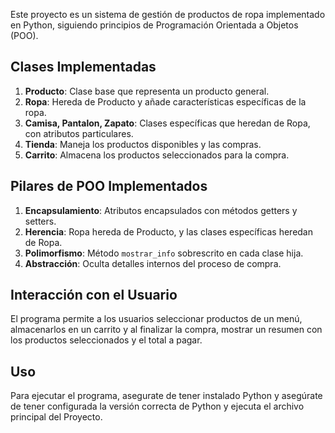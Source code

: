 Este proyecto es un sistema de gestión de productos de ropa implementado en Python, siguiendo principios de Programación Orientada a Objetos (POO). 

## Clases Implementadas

1) **Producto**: Clase base que representa un producto general.
2) **Ropa**: Hereda de Producto y añade características específicas de la ropa.
3) **Camisa, Pantalon, Zapato**: Clases específicas que heredan de Ropa, con atributos particulares.
4) **Tienda**: Maneja los productos disponibles y las compras.
5) **Carrito**: Almacena los productos seleccionados para la compra.

## Pilares de POO Implementados
1) **Encapsulamiento**: Atributos encapsulados con métodos getters y setters.
2) **Herencia**: Ropa hereda de Producto, y las clases específicas heredan de Ropa.
3) **Polimorfismo**: Método `mostrar_info` sobrescrito en cada clase hija.
4) **Abstracción**: Oculta detalles internos del proceso de compra.

## Interacción con el Usuario
El programa permite a los usuarios seleccionar productos de un menú, almacenarlos en un carrito y al finalizar la compra, mostrar un resumen con los productos seleccionados y el total a pagar.

## Uso
Para ejecutar el programa, asegurate de tener instalado Python y asegúrate de tener configurada la versión correcta de Python y ejecuta el archivo principal del Proyecto.
